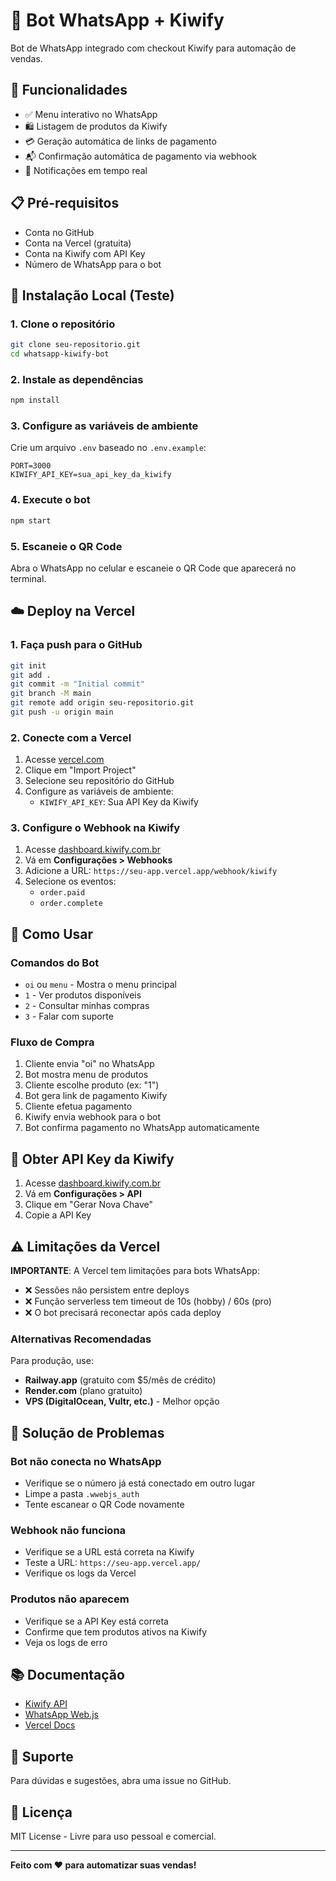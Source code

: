 # 🤖 Bot WhatsApp + Kiwify

Bot de WhatsApp integrado com checkout Kiwify para automação de vendas.

## 🚀 Funcionalidades

- ✅ Menu interativo no WhatsApp
- 🛍️ Listagem de produtos da Kiwify
- 💳 Geração automática de links de pagamento
- 📬 Confirmação automática de pagamento via webhook
- 🔔 Notificações em tempo real

## 📋 Pré-requisitos

- Conta no GitHub
- Conta na Vercel (gratuita)
- Conta na Kiwify com API Key
- Número de WhatsApp para o bot

## 🔧 Instalação Local (Teste)

### 1. Clone o repositório

```bash
git clone seu-repositorio.git
cd whatsapp-kiwify-bot
```

### 2. Instale as dependências

```bash
npm install
```

### 3. Configure as variáveis de ambiente

Crie um arquivo `.env` baseado no `.env.example`:

```env
PORT=3000
KIWIFY_API_KEY=sua_api_key_da_kiwify
```

### 4. Execute o bot

```bash
npm start
```

### 5. Escaneie o QR Code

Abra o WhatsApp no celular e escaneie o QR Code que aparecerá no terminal.

## ☁️ Deploy na Vercel

### 1. Faça push para o GitHub

```bash
git init
git add .
git commit -m "Initial commit"
git branch -M main
git remote add origin seu-repositorio.git
git push -u origin main
```

### 2. Conecte com a Vercel

1. Acesse [vercel.com](https://vercel.com)
2. Clique em "Import Project"
3. Selecione seu repositório do GitHub
4. Configure as variáveis de ambiente:
   - `KIWIFY_API_KEY`: Sua API Key da Kiwify

### 3. Configure o Webhook na Kiwify

1. Acesse [dashboard.kiwify.com.br](https://dashboard.kiwify.com.br)
2. Vá em **Configurações > Webhooks**
3. Adicione a URL: `https://seu-app.vercel.app/webhook/kiwify`
4. Selecione os eventos:
   - `order.paid`
   - `order.complete`

## 📱 Como Usar

### Comandos do Bot

- `oi` ou `menu` - Mostra o menu principal
- `1` - Ver produtos disponíveis
- `2` - Consultar minhas compras
- `3` - Falar com suporte

### Fluxo de Compra

1. Cliente envia "oi" no WhatsApp
2. Bot mostra menu de produtos
3. Cliente escolhe produto (ex: "1")
4. Bot gera link de pagamento Kiwify
5. Cliente efetua pagamento
6. Kiwify envia webhook para o bot
7. Bot confirma pagamento no WhatsApp automaticamente

## 🔑 Obter API Key da Kiwify

1. Acesse [dashboard.kiwify.com.br](https://dashboard.kiwify.com.br)
2. Vá em **Configurações > API**
3. Clique em "Gerar Nova Chave"
4. Copie a API Key

## ⚠️ Limitações da Vercel

**IMPORTANTE**: A Vercel tem limitações para bots WhatsApp:

- ❌ Sessões não persistem entre deploys
- ❌ Função serverless tem timeout de 10s (hobby) / 60s (pro)
- ❌ O bot precisará reconectar após cada deploy

### Alternativas Recomendadas

Para produção, use:

- **Railway.app** (gratuito com $5/mês de crédito)
- **Render.com** (plano gratuito)
- **VPS (DigitalOcean, Vultr, etc.)** - Melhor opção

## 🐛 Solução de Problemas

### Bot não conecta no WhatsApp
- Verifique se o número já está conectado em outro lugar
- Limpe a pasta `.wwebjs_auth`
- Tente escanear o QR Code novamente

### Webhook não funciona
- Verifique se a URL está correta na Kiwify
- Teste a URL: `https://seu-app.vercel.app/`
- Verifique os logs da Vercel

### Produtos não aparecem
- Verifique se a API Key está correta
- Confirme que tem produtos ativos na Kiwify
- Veja os logs de erro

## 📚 Documentação

- [Kiwify API](https://docs.kiwify.com.br)
- [WhatsApp Web.js](https://wwebjs.dev)
- [Vercel Docs](https://vercel.com/docs)

## 🤝 Suporte

Para dúvidas e sugestões, abra uma issue no GitHub.

## 📄 Licença

MIT License - Livre para uso pessoal e comercial.

---

**Feito com ❤️ para automatizar suas vendas!**
